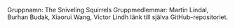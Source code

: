 Gruppnamn: The Sniveling Squirrels
Gruppmedlemmar: Martin Lindal, Burhan Budak, Xiaorui Wang, Victor Lindh
länk till själva GitHub-repositoriet.

